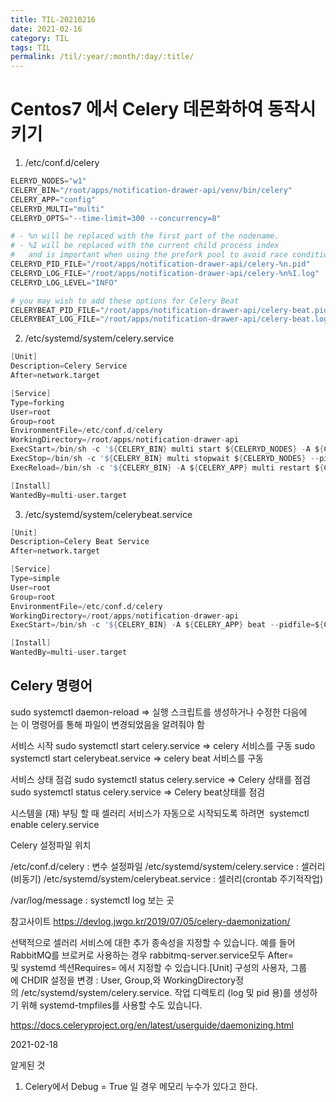 ```yaml
---
title: TIL-20210216
date: 2021-02-16
category: TIL
tags: TIL
permalink: /til/:year/:month/:day/:title/
---
```


# Centos7 에서 Celery 데몬화하여 동작시키기

1. /etc/conf.d/celery

```s
ELERYD_NODES="w1"
CELERY_BIN="/root/apps/notification-drawer-api/venv/bin/celery"
CELERY_APP="config"
CELERYD_MULTI="multi"
CELERYD_OPTS="--time-limit=300 --concurrency=8"

# - %n will be replaced with the first part of the nodename.
# - %I will be replaced with the current child process index
#   and is important when using the prefork pool to avoid race conditions.
CELERYD_PID_FILE="/root/apps/notification-drawer-api/celery-%n.pid"
CELERYD_LOG_FILE="/root/apps/notification-drawer-api/celery-%n%I.log"
CELERYD_LOG_LEVEL="INFO"

# you may wish to add these options for Celery Beat
CELERYBEAT_PID_FILE="/root/apps/notification-drawer-api/celery-beat.pid"
CELERYBEAT_LOG_FILE="/root/apps/notification-drawer-api/celery-beat.log"
```

2. /etc/systemd/system/celery.service

```s
[Unit]
Description=Celery Service
After=network.target

[Service]
Type=forking
User=root
Group=root
EnvironmentFile=/etc/conf.d/celery
WorkingDirectory=/root/apps/notification-drawer-api
ExecStart=/bin/sh -c '${CELERY_BIN} multi start ${CELERYD_NODES} -A ${CELERY_APP} --pidfile=${CELERYD_PID_FILE} --logfile=${CELERYD_LOG_FILE} --loglevel=${CELERYD_LOG_LEVEL} ${CELERYD_OPTS}'
ExecStop=/bin/sh -c '${CELERY_BIN} multi stopwait ${CELERYD_NODES} --pidfile=${CELERYD_PID_FILE} --loglevel=${CELERYD_LOG_LEVEL}'
ExecReload=/bin/sh -c '${CELERY_BIN} -A ${CELERY_APP} multi restart ${CELERYD_NODES} --pidfile=${CELERYD_PID_FILE} --logfile=${CELERYD_LOG_FILE} --loglevel=${CELERYD_LOG_LEVEL} ${CELERYD_OPTS}'

[Install]
WantedBy=multi-user.target
```

3. /etc/systemd/system/celerybeat.service

```s
[Unit]
Description=Celery Beat Service
After=network.target

[Service]
Type=simple
User=root
Group=root
EnvironmentFile=/etc/conf.d/celery
WorkingDirectory=/root/apps/notification-drawer-api
ExecStart=/bin/sh -c '${CELERY_BIN} -A ${CELERY_APP} beat --pidfile=${CELERYBEAT_PID_FILE} --logfile=${CELERYBEAT_LOG_FILE} --loglevel=${CELERYD_LOG_LEVEL}'

[Install]
WantedBy=multi-user.target
```

## Celery 명령어

sudo systemctl daemon-reload
=> 실행 스크립트를 생성하거나 수정한 다음에는 이 명령어를 통해 파일이 변경되었음을 알려줘야 함

서비스 시작
sudo systemctl start celery.service
=> celery 서비스를 구동
sudo systemctl start celerybeat.service
=> celery beat 서비스를 구동

서비스 상태 점검
sudo systemctl status celery.service
=> Celery 상태를 점검
sudo systemctl status celery.service
=> Celery beat상태를 점검

시스템을 (재) 부팅 할 때 셀러리 서비스가 자동으로 시작되도록 하려면 
systemctl enable celery.service

Celery 설정파일 위치

/etc/conf.d/celery : 변수 설정파일
/etc/systemd/system/celery.service : 셀러리(비동기)
/etc/systemd/system/celerybeat.service : 셀러리(crontab 주기적작업)

/var/log/message : systemctl log 보는 곳

참고사이트
https://devlog.jwgo.kr/2019/07/05/celery-daemonization/

선택적으로 셀러리 서비스에 대한 추가 종속성을 지정할 수 있습니다. 예를 들어 RabbitMQ를 브로커로 사용하는 경우 rabbitmq-server.service모두 After=및 systemd 섹션Requires= 에서 지정할 수 있습니다.[Unit]
구성의 사용자, 그룹에 CHDIR 설정을 변경 : User, Group,와 WorkingDirectory정의 /etc/systemd/system/celery.service.
작업 디렉토리 (log 및 pid 용)를 생성하기 위해 systemd-tmpfiles를 사용할 수도 있습니다.

https://docs.celeryproject.org/en/latest/userguide/daemonizing.html

2021-02-18

알게된 것

1. Celery에서 Debug = True 일 경우 메모리 누수가 있다고 한다.
